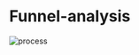 # Funnel-analysis
![process](https://user-images.githubusercontent.com/82978703/227791750-cb8133f9-2088-47ca-a16f-1a590f35606c.gif)

